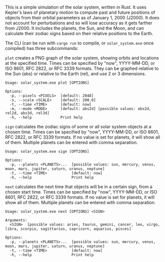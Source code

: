 This is a simple simulation of the solar system, written in Rust. It uses Kepler's laws of planetary motion to compute past and future positions of objects from their orbital parameters as of January 1, 2000 (J2000). It does not account for perturbations and so will lose accuracy as it gets farther from J2000. It includes the planets, the Sun, and the Moon, and can calculate their zodiac signs based on their relative positions to the Earth.

The CLI (can be run with `cargo run` to compile, or `solar_system.exe` once compiled) has three subcommands:

`plot` creates a PNG graph of the solar system, showing orbits and locations at the specified time.
Times can be specified by "now", YYYY-MM-DD, or ISO 8601, RFC 2822, or RFC 3339 formats.
They can be graphed relative to the Sun (abs) or relative to the Earth (rel), and use 2 or 3 dimensions.
```
Usage: solar_system.exe plot [OPTIONS]

Options:
  -p, --pixels <PIXELS>  [default: 2048]
  -s, --scale <SCALE>    [default: 200.0]
  -t, --time <TIME>      [default: now]
  -m, --mode <MODE>      [default: abs2d] [possible values: abs2d, rel2d, abs3d, rel3d]
  -h, --help             Print help
```

`sign` calculates the zodiac signs of some or all solar system objects at a chosen time. 
Times can be specified by "now", YYYY-MM-DD, or ISO 8601, RFC 2822, or RFC 3339 formats.
If no value is set for planets, it will show all of them. Multiple planets can be entered with comma separation.
```
Usage: solar_system.exe sign [OPTIONS]

Options:
  -p, --planets <PLANETS>...  [possible values: sun, mercury, venus, moon, mars, jupiter, saturn, uranus, neptune]
  -t, --time <TIME>           [default: now]
  -h, --help                  Print help
```

`next` calculates the next time that objects will be in a certain sign, from a chosen start time. 
Times can be specified by "now", YYYY-MM-DD, or ISO 8601, RFC 2822, or RFC 3339 formats.
If no value is set for planets, it will show all of them. Multiple planets can be entered with comma separation.
```
Usage: solar_system.exe next [OPTIONS] <SIGN>

Arguments:
  <SIGN>  [possible values: aries, taurus, gemini, cancer, leo, virgo, libra, scorpio, sagittarius, capricorn, aquarius, pisces]

Options:
  -p, --planets <PLANETS>...  [possible values: sun, mercury, venus, moon, mars, jupiter, saturn, uranus, neptune]
  -t, --time <TIME>           [default: now]
  -h, --help                  Print help
```